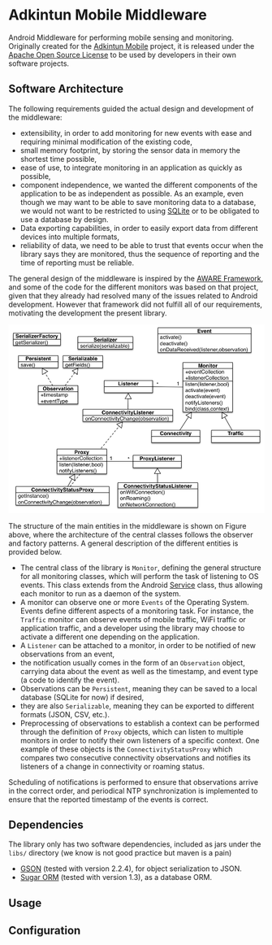 Adkintun Mobile Middleware
==========================

Android Middleware for performing mobile sensing and monitoring. Originally created for the [Adkintun Mobile](http://www.adkintunmobile.cl) project, it is released under the [Apache Open Source License](http://www.apache.org/licenses/LICENSE-2.0.html) to be used by developers in their own software projects.


Software Architecture
----------------------

The following requirements guided the actual design and development of the middleware:
* extensibility, in order to add monitoring for new events with ease and requiring minimal modification of the existing code,
* small memory footprint, by storing the sensor data in memory the shortest time possible,
* ease of use, to integrate monitoring in an application as quickly as possible,
* component independence, we wanted the different components of the application to be as independent as possible. As an example, even though we may want to be able to save monitoring data to a database, we would not want to be restricted to using [SQLite](http://www.sqlite.org/) or to be obligated to use a database by design.
* Data exporting capabilities, in order to easily export data from different devices into multiple formats,
* reliability of data, we need to be able to trust that events occur when the library says they are monitored, thus the sequence of reporting and the time of reporting must be reliable.

The general design of the middleware is inspired by the [AWARE Framework](http://www.awareframework.com/), and some of the code for the different monitors was based on that project, given that they already had resolved many of the issues related to Android development. However that framework did not fulfill all of our requirements, motivating the development the present library.

![Main Library Classes](doc/img/software-design.png "Main Library Classes")

The structure of the main entities in the middleware is shown on Figure above, where the architecture of the central classes follows the observer and factory patterns. A general description of the different entities is provided below.

* The central class of the library is `Monitor`, defining the general structure for all monitoring classes, which will perform the task of listening to OS events. This class extends from the Android [Service](http://developer.android.com/guide/components/services.html) class, thus allowing each monitor to run as a daemon of the system. 
* A monitor can observe one or more `Events` of the Operating System. Events define different aspects of a monitoring task. For instance, the `Traffic` monitor can observe events of mobile traffic, WiFi traffic or application traffic, and a developer using the library may choose to activate a different one depending on the application.
* A `Listener` can be attached to a monitor, in order to be notified of new observations from an event,
* the notification usually comes in the form of an `Observation` object, carrying data about the event as well as the timestamp, and event type (a code to identify the event). 
* Observations can be `Persistent`, meaning they can be saved to a local database (SQLite for now) if desired, 
* they are also `Serializable`, meaning they can be exported to different formats (JSON, CSV, etc.).
* Preprocessing of observations to establish a context can be performed through the definition of `Proxy` objects, which can listen to multiple monitors in order to notify their own listeners of a specific context. One example of these objects is the `ConnectivityStatusProxy` which compares two consecutive connectivity observations and notifies its listeners of a change in connectivity or roaming status.

Scheduling of notifications is performed to ensure that observations arrive in the correct order, and periodical NTP synchronization is implemented to ensure that the reported timestamp of the events is correct.


Dependencies
------------

The library only has two software dependencies, included as jars under the `libs/` directory (we know is not good practice but maven is a pain)

* [GSON](https://code.google.com/p/google-gson/) (tested with version 2.2.4), for object serialization to JSON.
* [Sugar ORM](http://satyan.github.io/sugar/) (tested with version 1.3), as a database ORM. 

Usage
-----



Configuration
-------------


